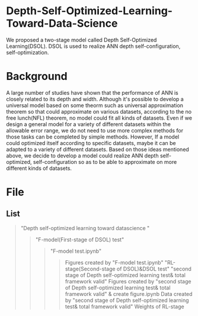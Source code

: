 # Depth-Self-Optimized-Learning-Toward-Data-Science
We proposed a two-stage model called Depth Self-Optimized Learning(DSOL). DSOL is used to realize ANN depth self-configuration, self-optimization. 
# Background
A large number of studies have shown that the performance of ANN is closely related to its depth and width. Although it's possible to develop a universal model based on some theorm such as universal approximation theorem so that could approximate on various datasets, according to the no free lunch(NFL) theorem, no model could fit all kinds of datasets. Even if we design a general model for a variety of different datasets within the allowable error range, we do not need to use more complex methods for those tasks can be completed by simple methods. However, If a model could optimized itself according to specific datasets, maybe it can be adapted to a variety of different datasets. Based on those ideas mentioned above, we decide to develop a model could realize ANN depth self-optimized, self-configuration so as to be able to approximate on more different kinds of datasets.
# File
## List
> "Depth self-optimized learning toward datascience  "
>>"F-model(First-stage of DSOL) test"
>>>"F-model test.ipynb"
>>>>Figures created by "F-model test.ipynb"
>>"RL-stage(Second-stage of DSOL)&DSOL test"
>>>"second stage of Depth self-optimized learning test& total framework valid"
>>>>Figures created by "second stage of Depth self-optimized learning test& total framework valid" & create figure.ipynb
>>>>Data created by "second stage of Depth self-optimized learning test& total framework valid"
>>>>Weights of RL-stage
 
